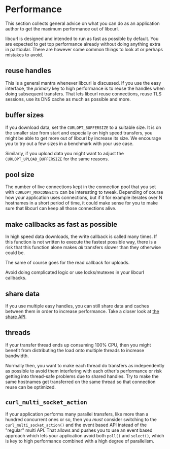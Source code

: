 # Performance

This section collects general advice on what you can do as an application
author to get the maximum performance out of libcurl.

libcurl is designed and intended to run as fast as possible by default. You
are expected to get top performance already without doing anything extra in
particular. There are however some common things to look at or perhaps
mistakes to avoid.

## reuse handles

This is a general mantra whenever libcurl is discussed. If you use the easy
interface, the *primary* key to high performance is to reuse the handles when
doing subsequent transfers. That lets libcurl reuse connections, reuse TLS
sessions, use its DNS cache as much as possible and more.

## buffer sizes

If you download data, set the `CURLOPT_BUFFERSIZE` to a suitable size. It is
on the smaller size from start and especially on high speed transfers, you
might be able to get more out of libcurl by increase its size. We encourage
you to try out a few sizes in a benchmark with your use case.

Similarly, if you upload data you might want to adjust the
`CURLOPT_UPLOAD_BUFFERSIZE` for the same reasons.

## pool size

The number of live connections kept in the connection pool that you set with
`CURLOPT_MAXCONNECTS` can be interesting to tweak. Depending of course how
your application uses connections, but if it for example iterates over N
hostnames in a short period of time, it could make sense for you to make sure
that libcurl can keep all those connections alive.

## make callbacks as fast as possible

In high speed data downloads, the write callback is called many times. If this
function is not written to execute the fastest possible way, there is a risk
that this function alone makes *all* transfers slower than they otherwise
could be.

The same of course goes for the read callback for uploads.

Avoid doing complicated logic or use locks/mutexes in your libcurl callbacks.

## share data

If you use multiple easy handles, you can still share data and caches between
them in order to increase performance. Take a closer look at
[the share API](sharing.md).

## threads

If your transfer thread ends up consuming 100% CPU, then you might benefit
from distributing the load onto multiple threads to increase bandwidth.

Normally then, you want to make each thread do transfers as independently as
possible to avoid them interfering with each other's performance or risk
getting into thread-safe problems due to shared handles. Try to make the same
hostnames get transferred on the same thread so that connection reuse can be
optimized.

## `curl_multi_socket_action`

If your application performs many parallel transfers, like more than a hundred
concurrent ones or so, then you *must* consider switching to the
`curl_multi_socket_action()` and the event based API instead of the "regular"
multi API. That allows and pushes you to use an event based approach which
lets your application avoid both `poll()` and `select()`, which is key to high
performance combined with a high degree of parallelism.
